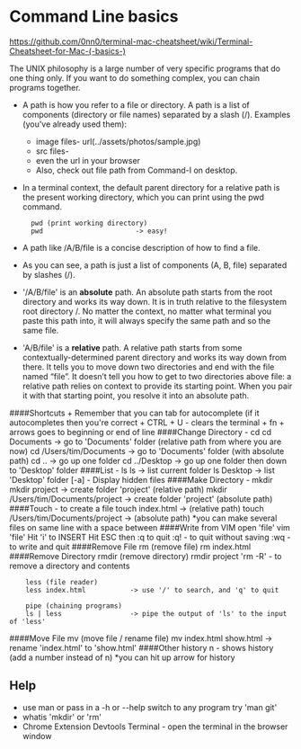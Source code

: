 Command Line basics
===================

https://github.com/0nn0/terminal-mac-cheatsheet/wiki/Terminal-Cheatsheet-for-Mac-(-basics-)

The UNIX philosophy is a large number of very specific programs that do one thing
only. If you want to do something complex, you can chain programs together.

+ A path is how you refer to a file or directory. A path is a list of components (directory or file names) separated by a slash (/).  Examples (you've already used them):

	+ image files- url(../assets/photos/sample.jpg)
	+ src files- <link rel="stylesheet" href="css/style.css">
	+ even the url in your browser
	+ Also, check out file path from Command-I on desktop.

+ In a terminal context, the default parent directory for a relative path is the present working directory, which you can print using the pwd command.

		pwd (print working directory)
		pwd                       -> easy!
	
+ A path like /A/B/file is a concise description of how to find a file.

+ As you can see, a path is just a list of components (A, B, file) separated by slashes (/).

+ '/A/B/file' is an **absolute** path. An absolute path starts from the root directory and works its way down. It is in truth relative to the filesystem root directory /. No matter the context, no matter what terminal you paste this path into, it will always specify the same path and so the same file.

+ 'A/B/file' is a **relative** path. A relative path starts from some contextually-determined parent directory and works its way down from there.  It tells you to move down two directories and end with the file named “file”. It doesn’t tell you how to get to two directories above file: a relative path relies on context to provide its starting point. When you pair it with that starting point, you resolve it into an absolute path.


####Shortcuts
		+ Remember that you can tab for autocomplete (if it autocompletes then you're correct
		+ CTRL + U - clears the terminal
		+ fn + arrows goes to beginning or end of line
####Change Directory - cd
		cd Documents 				-> go to 'Documents' folder (relative path from where you are now)
		cd /Users/tim/Documents 	-> go to 'Documents' folder (with absolute path)
		cd ..  						-> go up one folder
		cd ../Desktop  				-> go up one folder then down to 'Desktop' folder
####List - ls
		ls                        -> list current folder
		ls Desktop                -> list 'Desktop' folder
		[-a] - Display hidden files
####Make Directory - mkdir
		mkdir project             -> create folder 'project' (relative path)
		mkdir /Users/tim/Documents/project    -> create folder 'project' (absolute path)
####Touch - to create a file
		touch index.html                      -> (relative path)
		touch /Users/tim/Documents/project    -> (absolute path)
		*you can make several files on same line with a space between
####Write from VIM
		open 'file'
		vim 'file'
		Hit 'i' to INSERT
		Hit ESC then :q to quit
		:q! - to quit without saving
		:wq - to write and quit
####Remove File
		rm (remove file)
		rm index.html		
####Remove Directory
		rmdir (remove directory)
		rmdir project
		'rm -R' - to remove a directory and contents

		less (file reader)
		less index.html           -> use '/' to search, and 'q' to quit

		pipe (chaining programs)
		ls | less                 -> pipe the output of 'ls' to the input of 'less'
####Move File
		mv (move file / rename file)
		mv index.html show.html   -> rename 'index.html' to 'show.html'
####Other
	history n - shows history (add a number instead of n)
	*you can hit up arrow for history
		
Help
----
+ use man or pass in a -h or --help switch to any program
try 'man git'
+ whatis 'mkdir' or 'rm'
+ Chrome Extension Devtools Terminal - open the terminal in the browser window
